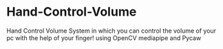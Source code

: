# Hand-Control-Volume
Hand Control Volume System in which you can control the volume of your pc with the help of your finger!
 using OpenCV mediapipe and Pycaw
